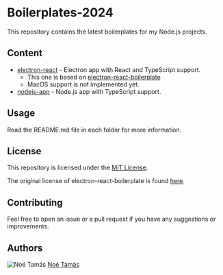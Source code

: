 # Boilerplates-2024

This repository contains the latest boilerplates for my Node.js projects.

## Content

- [electron-react](./electron-react) - Electron app with React and TypeScript support.
  - This one is based on [electron-react-boilerplate](https://github.com/electron-react-boilerplate/electron-react-boilerplate)
  - MacOS support is not implemented yet.
- [nodejs-app](./nodejs-app) - Node.js app with TypeScript support.

## Usage

Read the README.md file in each folder for more information.

## License

This repository is licensed under the [MIT License](./LICENSE).

The original license of electron-react-boilerplate is found [here](https://github.com/electron-react-boilerplate/electron-react-boilerplate/blob/main/LICENSE).

## Contributing

Feel free to open an issue or a pull request if you have any suggestions or improvements.

## Authors

![Noé Tamás](https://github.com/Xertium.png?size=20) [Noé Tamás](https://github.com/Xertium)
